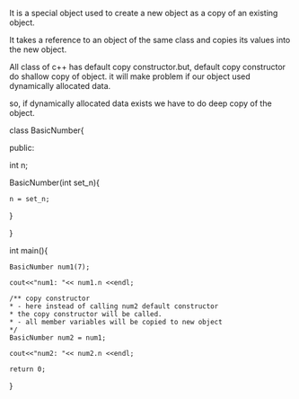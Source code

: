 It is a special object used to create a new object as a copy of an existing object.

It takes a reference to an object of the same class and copies its values into the new object.

All class of c++ has default copy constructor.but, default copy constructor do shallow copy of object. it will make problem if our object used dynamically allocated data.

so, if dynamically allocated data exists we have to do deep copy of the object.



class BasicNumber{

public:

  int n;

  BasicNumber(int set_n){

    n = set_n; 
  
  }    

}

int main(){

    BasicNumber num1(7);

    cout<<"num1: "<< num1.n <<endl;

    /** copy constructor
    * - here instead of calling num2 default constructor
    * the copy constructor will be called.
    * - all member variables will be copied to new object 
    */
    BasicNumber num2 = num1;
    
    cout<<"num2: "<< num2.n <<endl;

    return 0;
}
